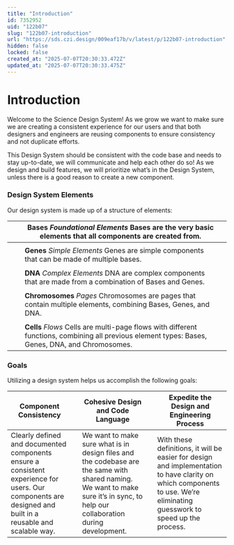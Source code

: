```yaml
---
title: "Introduction"
id: 7352952
uid: "122b07"
slug: "122b07-introduction"
url: "https://sds.czi.design/009eaf17b/v/latest/p/122b07-introduction"
hidden: false
locked: false
created_at: "2025-07-07T20:30:33.472Z"
updated_at: "2025-07-07T20:30:33.475Z"
---
```


# Introduction

Welcome to the Science Design System! As we grow we want to make sure we are creating a consistent experience for our users and that both designers and engineers are reusing components to ensure consistency and not duplicate efforts.

This Design System should be consistent with the code base and needs to stay up-to-date, we will communicate and help each other do so! As we design and build features, we will prioritize what’s in the Design System, unless there is a good reason to create a new component.

### Design System Elements

Our design system is made up of a structure of elements:

|  |   | **Bases** *Foundational Elements* Bases are the very basic elements that all components are created from. |   |
| --- | --- | --- | --- |
|   |   |   |   |
|  |   | **Genes** *Simple Elements* Genes are simple components that can be made of multiple bases. |   |
|   |   |   |   |
|  |   | **DNA** *Complex Elements* DNA are complex components that are made from a combination of Bases and Genes. |   |
|   |   |   |   |
|  |   | **Chromosomes** *Pages* Chromosomes are pages that contain multiple elements, combining Bases, Genes, and DNA. |   |
|   |   |   |   |
|  |   | **Cells** *Flows* Cells are multi-page flows with different functions, combining all previous element types: Bases, Genes, DNA, and Chromosomes. |   |

### Goals

Utilizing a design system helps us accomplish the following goals:

|  **Component** **Consistency** |   |  **Cohesive Design and Code Language** |   |  **Expedite the Design and Engineering Process** |
| --- | --- | --- | --- | --- |
| Clearly defined and documented components ensure a consistent experience for users. Our components are designed and built in a reusable and scalable way. |   | We want to make sure what is in design files and the codebase are the same with shared naming. We want to make sure it’s in sync, to help our collaboration during development. |   | With these definitions, it will be easier for design and implementation to have clarity on which components to use. We’re eliminating guesswork to speed up the process. |

